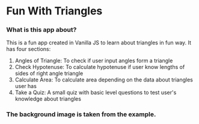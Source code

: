 # Fun With Triangles

### What is this app about?

This is a fun app created in Vanilla JS to learn about triangles in fun way. It has four sections:
1. Angles of Triangle: To check if user input angles form a triangle
1. Check Hypotenuse: To calculate hypotenuse if user know lengths of sides of right angle triangle
1. Calculate Area: To calculate area depending on the data about triangles user has
1. Take a Quiz: A small quiz with basic level questions to test user's knowledge about triangles

### The background image is  taken from the example. 
